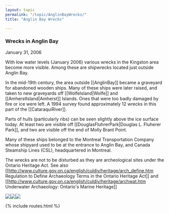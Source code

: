 ```yaml
---
layout: topic
permalink: "/topic/AnglinBayWrecks/"
title: "Anglin Bay Wrecks"

---
```


<h3>Wrecks in Anglin Bay</h3>
January 31, 2006

With low water levels (January 2006) various wrecks in the Kingston area become more visible.  Among these are shipwrecks located just outside Anglin Bay.

In the mid-19th century, the area outside [[AnglinBay]] became a graveyard for abandoned wooden ships.  Many of these ships were later raised, and taken to new graveyards off [[WolfeIsland|Wolfe]] and [[AmherstIsland|Amherst]] Islands. Ones that were too badly damaged by fire or ice were left.  A 1994  survey found approximately 12 wrecks in this part of the [[CataraquiRiver]].

Parts of hulls (particularly ribs) can be seen slightly above the ice surface today.  At least two are visible off [[DouglasFluhrerPark|Douglas L. Fluherer Park]], and two are visible off the end of Molly Brant Point.

Many of these ships belonged to the Montreal Transportation Company whose shipyard used to be at the entrance to Anglin Bay, and Canada Steamship Lines (CSL), headquartered in Montreal.

The wrecks are not to be disturbed as they are archeological sites under the Ontario Heritage Act.  See also [[http://www.culture.gov.on.ca/english/culdiv/heritage/arch_define.htm Regulation to Define Archaeology Terms in the Ontario Heritage Act]] and [[http://www.culture.gov.on.ca/english/culdiv/heritage/archwat.htm Underwater Archaeology: Ontario's Marine Heritage]]

<img src="images/AnglinBayJan06,5.jpg"><img src="images/AnglinBayJan06,6.jpg"><img src="images/AnglinBayJan06,7.jpg">

{% include routes.html %}
